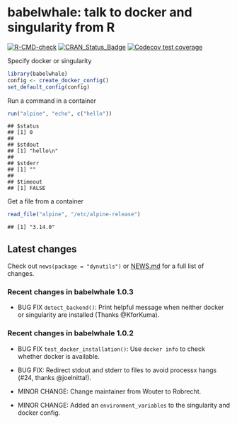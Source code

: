 
# babelwhale: talk to docker and singularity from R

<!-- badges: start -->

[![R-CMD-check](https://github.com/dynverse/babelwhale/workflows/R-CMD-check/badge.svg)](https://github.com/dynverse/babelwhale/actions)
[![CRAN\_Status\_Badge](https://www.r-pkg.org/badges/version/babelwhale)](https://cran.r-project.org/package=babelwhale)
[![Codecov test
coverage](https://codecov.io/gh/dynverse/babelwhale/branch/master/graph/badge.svg)](https://codecov.io/gh/dynverse/babelwhale?branch=master)
<!-- badges: end -->

Specify docker or singularity

``` r
library(babelwhale)
config <- create_docker_config()
set_default_config(config)
```

Run a command in a container

``` r
run("alpine", "echo", c("hello"))
```

    ## $status
    ## [1] 0
    ## 
    ## $stdout
    ## [1] "hello\n"
    ## 
    ## $stderr
    ## [1] ""
    ## 
    ## $timeout
    ## [1] FALSE

Get a file from a container

``` r
read_file("alpine", "/etc/alpine-release")
```

    ## [1] "3.14.0"

## Latest changes

Check out `news(package = "dynutils")` or [NEWS.md](NEWS.md) for a full
list of changes.

<!-- This section gets automatically generated from NEWS.md -->

### Recent changes in babelwhale 1.0.3

-   BUG FIX `detect_backend()`: Print helpful message when neither
    docker or singularity are installed (Thanks @KforKuma).

### Recent changes in babelwhale 1.0.2

-   BUG FIX `test_docker_installation()`: Use `docker info` to check
    whether docker is available.

-   BUG FIX: Redirect stdout and stderr to files to avoid processx hangs
    (\#24, thanks @joelnitta!).

-   MINOR CHANGE: Change maintainer from Wouter to Robrecht.

-   MINOR CHANGE: Added an `environment_variables` to the singularity
    and docker config.
